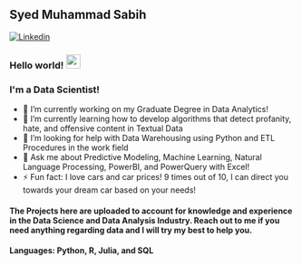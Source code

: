 ## Syed Muhammad Sabih
[![Linkedin](https://img.shields.io/badge/-LinkedIn-blue?style=flat&logo=Linkedin&logoColor=white&link=https://www.linkedin.com/in/smsabih/)](https://www.linkedin.com/in/smsabih/)
### Hello world! <img src="https://media.giphy.com/media/hvRJCLFzcasrR4ia7z/giphy.gif" width="25px">
### I'm a Data Scientist! 

- 🔭 I’m currently working on my Graduate Degree in Data Analytics!
- 🌱 I’m currently learning how to develop algorithms that detect profanity, hate, and offensive content in Textual Data
- 🤔 I’m looking for help with Data Warehousing using Python and ETL Procedures in the work field
- 💬 Ask me about Predictive Modeling, Machine Learning, Natural Language Processing, PowerBI, and PowerQuery with Excel!
- ⚡ Fun fact: I love cars and car prices! 9 times out of 10, I can direct you towards your dream car based on your needs!

#### The Projects here are uploaded to account for knowledge and experience in the Data Science and Data Analysis Industry. Reach out to me if you need anything regarding data and I will try my best to help you. 

#### Languages: Python, R, Julia, and SQL
